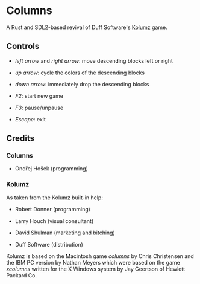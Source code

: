 # Columns

A Rust and SDL2-based revival of Duff Software's [Kolumz](https://archive.org/details/Kolumz_1020) game.

## Controls

* _left arrow_ and _right arrow_: move descending blocks left or right

* _up arrow_: cycle the colors of the descending blocks

* _down arrow_: immediately drop the descending blocks

* _F2_: start new game

* _F3_: pause/unpause

* _Escape_: exit

## Credits

### Columns

* Ondřej Hošek (programming)

### Kolumz

As taken from the Kolumz built-in help:

* Robert Donner (programming)

* Larry Houch (visual consultant)

* David Shulman (marketing and bitching)

* Duff Software (distribution)

Kolumz is based on the Macintosh game _columns_ by Chris Christensen and the IBM PC version by Nathan Meyers which were based on the game _xcolumns_ written for the X Windows system by Jay Geertson of Hewlett Packard Co.
